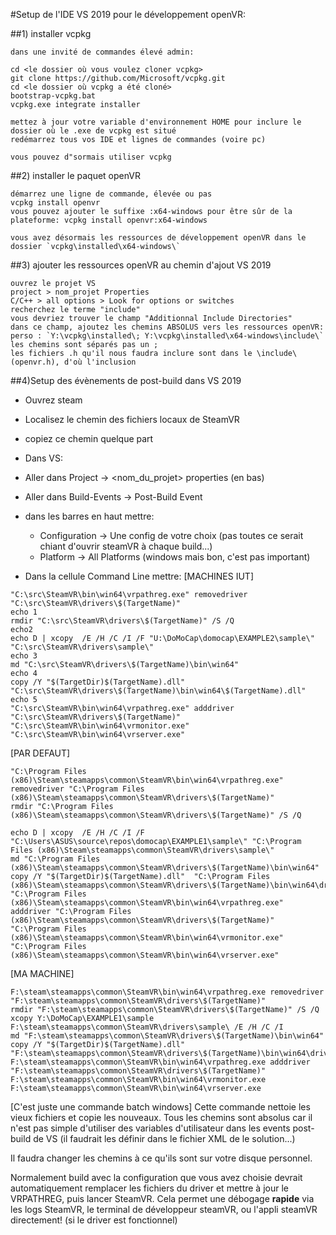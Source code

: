 #Setup de l'IDE VS 2019 pour le développement openVR:

##1) installer vcpkg

	dans une invité de commandes élevé admin:

	cd <le dossier où vous voulez cloner vcpkg>
	git clone https://github.com/Microsoft/vcpkg.git
	cd <le dossier où vcpkg a été cloné>
	bootstrap-vcpkg.bat
	vcpkg.exe integrate installer
	
	mettez à jour votre variable d'environnement HOME pour inclure le dossier où le .exe de vcpkg est situé
	redémarrez tous vos IDE et lignes de commandes (voire pc)
	
	vous pouvez d"sormais utiliser vcpkg
	
##2) installer le paquet openVR

	démarrez une ligne de commande, élevée ou pas
	vcpkg install openvr
	vous pouvez ajouter le suffixe :x64-windows pour être sûr de la plateforme: vcpkg install openvr:x64-windows
	
	vous avez désormais les ressources de développement openVR dans le dossier `vcpkg\installed\x64-windows\`
	
##3) ajouter les ressources openVR au chemin d'ajout VS 2019

	ouvrez le projet VS
	project > nom_projet Properties
	C/C++ > all options > Look for options or switches
	recherchez le terme "include"
	vous devriez trouver le champ "Additionnal Include Directories"
	dans ce champ, ajoutez les chemins ABSOLUS vers les ressources openVR:
	perso : `Y:\vcpkg\installed\; Y:\vcpkg\installed\x64-windows\include\`
	les chemins sont séparés pas un ;
	les fichiers .h qu'il nous faudra inclure sont dans le \include\ (openvr.h), d'où l'inclusion
	
##4)Setup des évènements de post-build dans VS 2019

- Ouvrez steam
- Localisez le chemin des fichiers locaux de SteamVR
- copiez ce chemin quelque part

- Dans VS:
- Aller dans Project -> <nom_du_projet> properties (en bas)
- Aller dans Build-Events -> Post-Build Event
- dans les barres en haut mettre:
	- Configuration -> Une config de votre choix (pas toutes ce serait chiant d'ouvrir steamVR à chaque build...)
	- Platform -> All Platforms (windows mais bon, c'est pas important)
- Dans la cellule Command Line mettre: 
[MACHINES IUT]
```
"C:\src\SteamVR\bin\win64\vrpathreg.exe" removedriver "C:\src\SteamVR\drivers\$(TargetName)"
echo 1
rmdir "C:\src\SteamVR\drivers\$(TargetName)" /S /Q
echo2
echo D | xcopy  /E /H /C /I /F "U:\DoMoCap\domocap\EXAMPLE2\sample\" "C:\src\SteamVR\drivers\sample\"
echo 3
md "C:\src\SteamVR\drivers\$(TargetName)\bin\win64"
echo 4
copy /Y "$(TargetDir)$(TargetName).dll"  "C:\src\SteamVR\drivers\$(TargetName)\bin\win64\$(TargetName).dll"
echo 5
"C:\src\SteamVR\bin\win64\vrpathreg.exe" adddriver "C:\src\SteamVR\drivers\$(TargetName)"
"C:\src\SteamVR\bin\win64\vrmonitor.exe"
"C:\src\SteamVR\bin\win64\vrserver.exe"
```


[PAR DEFAUT]
```
"C:\Program Files (x86)\Steam\steamapps\common\SteamVR\bin\win64\vrpathreg.exe" removedriver "C:\Program Files (x86)\Steam\steamapps\common\SteamVR\drivers\$(TargetName)"
rmdir "C:\Program Files (x86)\Steam\steamapps\common\SteamVR\drivers\$(TargetName)" /S /Q

echo D | xcopy  /E /H /C /I /F "C:\Users\ASUS\source\repos\domocap\EXAMPLE1\sample\" "C:\Program Files (x86)\Steam\steamapps\common\SteamVR\drivers\sample\"
md "C:\Program Files (x86)\Steam\steamapps\common\SteamVR\drivers\$(TargetName)\bin\win64"
copy /Y "$(TargetDir)$(TargetName).dll"  "C:\Program Files (x86)\Steam\steamapps\common\SteamVR\drivers\$(TargetName)\bin\win64\driver_$(TargetName).dll"
"C:\Program Files (x86)\Steam\steamapps\common\SteamVR\bin\win64\vrpathreg.exe" adddriver "C:\Program Files (x86)\Steam\steamapps\common\SteamVR\drivers\$(TargetName)"
"C:\Program Files (x86)\Steam\steamapps\common\SteamVR\bin\win64\vrmonitor.exe"
"C:\Program Files (x86)\Steam\steamapps\common\SteamVR\bin\win64\vrserver.exe"
```
[MA MACHINE]
```
F:\steam\steamapps\common\SteamVR\bin\win64\vrpathreg.exe removedriver "F:\steam\steamapps\common\SteamVR\drivers\$(TargetName)"
rmdir "F:\steam\steamapps\common\SteamVR\drivers\$(TargetName)" /S /Q
xcopy Y:\DoMoCap\EXAMPLE1\sample F:\steam\steamapps\common\SteamVR\drivers\sample\ /E /H /C /I
md "F:\steam\steamapps\common\SteamVR\drivers\$(TargetName)\bin\win64"
copy /Y "$(TargetDir)$(TargetName).dll"  "F:\steam\steamapps\common\SteamVR\drivers\$(TargetName)\bin\win64\driver_$(TargetName).dll"
F:\steam\steamapps\common\SteamVR\bin\win64\vrpathreg.exe adddriver "F:\steam\steamapps\common\SteamVR\drivers\$(TargetName)"
F:\steam\steamapps\common\SteamVR\bin\win64\vrmonitor.exe
F:\steam\steamapps\common\SteamVR\bin\win64\vrserver.exe
```

[C'est juste une commande batch windows]
Cette commande nettoie les vieux fichiers et copie les nouveaux. Tous les chemins sont absolus car il n'est pas simple d'utiliser
des variables d'utilisateur dans les events post-build de VS (il faudrait les définir dans le fichier XML de le solution...)

Il faudra changer les chemins à ce qu'ils sont sur votre disque personnel.

Normalement build avec la configuration que vous avez choisie devrait automatiquement remplacer les fichiers du driver et mettre à
jour le VRPATHREG, puis lancer SteamVR.
Cela permet une débogage **rapide** via les logs SteamVR, le terminal de développeur steamVR, ou l'appli steamVR directement! (si le driver est fonctionnel)

